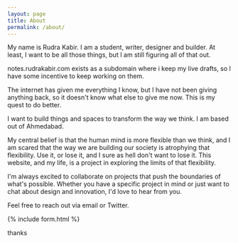 ```yaml
---
layout: page
title: About
permalink: /about/
---
```

My name is Rudra Kabir. I am a student, writer, designer and builder. At least, I want to be all those things, but I am still figuring all of that out. 

notes.rudrakabir.com exists as a subdomain where i keep my live drafts, so I have some incentive to keep working on them. 

The internet has given me everything I know, but I have not been giving anything back, so it doesn't know what else to give me now. This is my quest to do better.

I want to build things and spaces to transform the way we think. I am based out of Ahmedabad. 

My central belief is that the human mind is more flexible than we think, and I am scared that the way we are building our society is atrophying that flexibility. Use it, or lose it, and I sure as hell don't want to lose it. This website, and my life, is a project in exploring the limits of that flexibility.

I'm always excited to collaborate on projects that push the boundaries of what's possible. Whether you have a specific project in mind or just want to chat about design and innovation, I'd love to hear from you.

Feel free to reach out via email or Twitter. 


{% include form.html %}

thanks